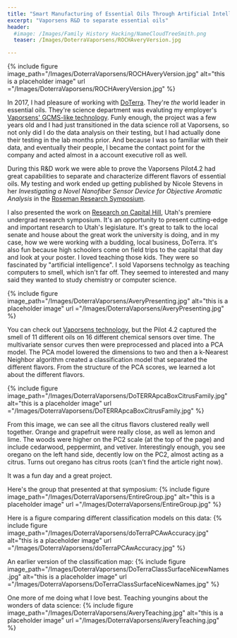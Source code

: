 ```yaml
---
title: "Smart Manufacturing of Essential Oils Through Artificial Intelligence"
excerpt: "Vaporsens R&D to separate essential oils"
header:
  #image: /Images/Family History Hacking/NameCloudTreeSmith.png
  teaser: /Images/DoterraVaporsens/ROCHAveryVersion.jpg

---
```

{% include figure image_path="/Images/DoterraVaporsens/ROCHAveryVersion.jpg" alt="this is a placeholder image"  url ="/Images/DoterraVaporsens/ROCHAveryVersion.jpg" %}

In 2017, I had pleasure of working with [DoTerra](https://www.doterra.com/US/en). They're *the* world leader in essential oils. They're science department was evaluting my employer's [Vaporsens' GCMS-like technology](vaporsens.com). Funly enough, the project was a few years old and I had just transitioned in the data science roll at Vaporsens, so not only did I do the data analysis on their testing, but I had actually done their testing in the lab months prior. And because I was so familiar with their data, and eventually their people, I became the contact point for the company and acted almost in a account executive roll as well.

During this R&D work we were able to prove the Vaporsens Pilot4.2 had great capabilities to separate and characterize different flavors of essential oils. My testing and work ended up getting published by Nicole Stevens in her *Investigating a Novel Nanofiber Sensor Device for Objective Aromatic Analysis* in the [Roseman Research Symposium](https://8eni411zmtt3hm1752a0zoxt-wpengine.netdna-ssl.com/wp-content/uploads/2019/02/Roseman-University-2019-Abstract-Book.pdf).

I also presented the work on [Research on Capital Hill](https://our.utah.edu/events/roch/), Utah's premiere undergrad research symposium. It's an opportunity to present cutting-edge and important research to Utah's legislature. It's great to talk to the local senate and house about the great work the university is doing, and in my case, how we were working with a budding, local business, DoTerra. It's also fun because high schoolers come on field trips to the capital that day and look at your poster. I loved teaching those kids. They were so fascinated by "artificial intelligence". I sold Vaporsens technolgy as teaching computers to smell, which isn't far off. They seemed to interested and many said they wanted to study chemistry or computer science.

{% include figure image_path="/Images/DoterraVaporsens/AveryPresenting.jpg" alt="this is a placeholder image"  url ="/Images/DoterraVaporsens/AveryPresenting.jpg" %}

You can check out [Vaporsens technology](https://www.vaporsens.com/nanofiber-sensor-technology), but the Pilot 4.2 captured the smell of 11 different oils on 16 different chemical sensors over time. The multivariate sensor curves then were preprocessed and placed into a PCA model. The PCA model lowered the dimensions to two and then a k-Nearest Neighbor algorithm created a classification model that separated the different flavors. From the structure of the PCA scores, we learned a lot about the different flavors.

{% include figure image_path="/Images/DoterraVaporsens/DoTERRApcaBoxCitrusFamily.jpg" alt="this is a placeholder image"  url ="/Images/DoterraVaporsens/DoTERRApcaBoxCitrusFamily.jpg" %}

From this image, we can see all the citrus flavors clustered really well together. Orange and grapefruit were really close, as well as lemon and lime. The woods were higher on the PC2 scale (at the top of the page) and include cedarwood, peppermint, and vetiver. Interestingly enough, you see oregano on the left hand side, decently low on the PC2, almost acting as a citrus. Turns out oregano has citrus roots (can't find the article right now).

It was a fun day and a great project.

Here's the group that presented at that symposium:
{% include figure image_path="/Images/DoterraVaporsens/EntireGroup.jpg" alt="this is a placeholder image"  url ="/Images/DoterraVaporsens/EntireGroup.jpg" %}

Here is a figure comparing different classification models on this data:
{% include figure image_path="/Images/DoterraVaporsens/doTerraPCAwAccuracy.jpg" alt="this is a placeholder image"  url ="/Images/DoterraVaporsens/doTerraPCAwAccuracy.jpg" %}

An earlier version of the classification map:
{% include figure image_path="/Images/DoterraVaporsens/DoTerraClassSurfaceNicewNames.jpg" alt="this is a placeholder image"  url ="/Images/DoterraVaporsens/DoTerraClassSurfaceNicewNames.jpg" %}

One more of me doing what I love best. Teaching youngins about the wonders of data science:
{% include figure image_path="/Images/DoterraVaporsens/AveryTeaching.jpg" alt="this is a placeholder image"  url ="/Images/DoterraVaporsens/AveryTeaching.jpg" %}
